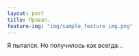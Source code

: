 ```yaml
---
layout: post
title: Провал.
feature-img: "img/sample_feature_img.png"
---
```


Я пытался. Но получилось как всегда...
